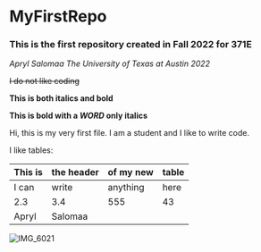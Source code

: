 # MyFirstRepo

### This is the first repository created in Fall 2022 for 371E

*Apryl Salomaa The University of Texas at Austin 2022*

~~I do not like coding~~

**This is both italics and bold**

**This is bold with a _WORD_ only italics**

Hi, this is my very first file. I am a student and I like to write code.

I like tables:

| This is | the header | of my new | table |
| --- | --- | --- | --- |
| I can | write | anything | here |
| 2.3 | 3.4 | 555 | 43 |
| Apryl | Salomaa |

![IMG_6021](https://user-images.githubusercontent.com/112103994/187476196-b25e16dd-b8fd-4f09-97a0-2d78ff295bba.jpg)
